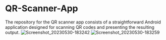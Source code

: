 # QR-Scanner-App
The repository for the QR scanner app consists of a straightforward Android application designed for scanning QR codes and presenting the resulting output.
![Screenshot_20230530-183242](https://github.com/Kimani-dev931/QR-Scanner-App/assets/77829096/39b0b486-8d15-4c76-b2af-84c4f0fbf1a5)
![Screenshot_20230530-183259](https://github.com/Kimani-dev931/QR-Scanner-App/assets/77829096/16f281b7-b7ed-4109-8d8a-8a3d4e4b2f81)
